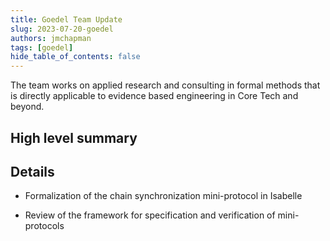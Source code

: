 ```yaml
---
title: Goedel Team Update
slug: 2023-07-20-goedel
authors: jmchapman
tags: [goedel]
hide_table_of_contents: false
---
```


The team works on applied research and consulting in formal methods
that is directly applicable to evidence based engineering in Core Tech
and beyond.

## High level summary

## Details

* Formalization of the chain synchronization mini-protocol in Isabelle

* Review of the framework for specification and verification of
  mini-protocols

